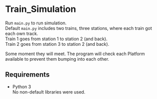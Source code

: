 # Train_Simulation

Run `main.py` to run simulation.<br>
Default `main.py` includes two trains, three stations, where each train got each own track.<br>
Train 1 goes from station 1 to station 2 (and back).<br>
Train 2 goes from station 3 to station 2 (and back).<br>

Some moment they will meet. The program will check each Platform available to prevent them bumping into each other.

## Requirements
- Python 3
<br>No non-default libraries were used.
